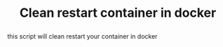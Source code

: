 # <p align="center"> <b> Clean restart container in docker  </b> </p>
this script will clean restart your container in docker   
